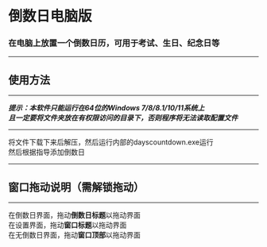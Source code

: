 # 倒数日电脑版
### 在电脑上放置一个倒数日历，可用于考试、生日、纪念日等
***
## 使用方法
***
***提示：本软件只能运行在64位的Windows 7/8/8.1/10/11系统上<br>且一定要将文件夹放在有权限访问的目录下，否则程序将无法读取配置文件***
***
将文件下载下来后解压，然后运行内部的dayscountdown.exe运行<br>
然后根据指导添加倒数日
***
## 窗口拖动说明（需解锁拖动）
***
在倒数日界面，拖动**倒数日标题**以拖动界面<br>
在设置界面，拖动**窗口标题**以拖动界面<br>
在无倒数日界面，拖动**窗口顶部**以拖动界面
